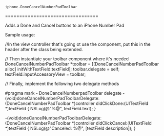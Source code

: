 	iphone-DoneCancelNumberPadToolbar
=================================

Adds a Done and Cancel buttons to an iPhone Number Pad

Sample usage:

//In the view controller that's going ot use the component, put this in the header after the class being extended.
<DoneCancelNumberPadToolbarDelegate>
  
// Then instantiate your toolbar component where it's needed
DoneCancelNumberPadToolbar *toolbar = [[DoneCancelNumberPadToolbar alloc] initWithTextField:textField];
toolbar.delegate = self;
textField.inputAccessoryView = toolbar;
  
// Finally, implement the following two delegate methods
  
#pragma mark - DoneCancelNumberpadToolbar delegate
-(void)doneCancelNumberPadToolbarDelegate:(DoneCancelNumberPadToolbar *)controller didClickDone:(UITextField *)textField
{
    NSLog(@"%@", textField.text);
}
  
-(void)doneCancelNumberPadToolbarDelegate:(DoneCancelNumberPadToolbar *)controller didClickCancel:(UITextField *)textField
{
    NSLog(@"Canceled: %@", [textField description]);
}